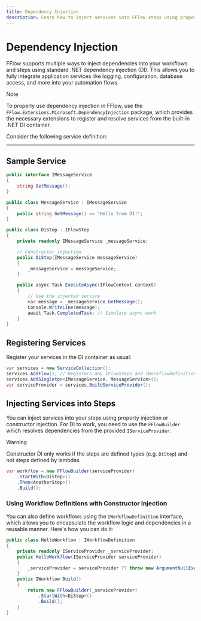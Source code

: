 ```yaml
---
title: Dependency Injection
description: Learn how to inject services into FFlow steps using property and constructor injection with the built-in .NET DI container.
---
```


# Dependency Injection

FFlow supports multiple ways to inject dependencies into your workflows and steps using standard .NET dependency injection (DI). This allows you to fully integrate application services like logging, configuration, database access, and more into your automation flows.

> [!NOTE]
> To properly use dependency injection in FFlow, use the `FFlow.Extensions.Microsoft.DependencyInjection` package, which provides the necessary extensions to register and resolve services from the built-in .NET DI container.

Consider the following service definition:

---

## Sample Service

```csharp
public interface IMessageService
{
    string GetMessage();
}

public class MessageService : IMessageService
{
    public string GetMessage() => "Hello from DI!";
}

public class DiStep : IFlowStep
{
    private readonly IMessageService _messageService;

    // Constructor injection
    public DiStep(IMessageService messageService)
    {
        _messageService = messageService;
    }

    public async Task ExecuteAsync(IFlowContext context)
    {
        // Use the injected service
        var message = _messageService.GetMessage();
        Console.WriteLine(message);
        await Task.CompletedTask; // Simulate async work
    }
}
```

## Registering Services
Register your services in the DI container as usual:

```csharp
var services = new ServiceCollection();
services.AddFlow(); // Registers any IFlowSteps and IWorkflowDefinitions
services.AddSingleton<IMessageService, MessageService>();
var serviceProvider = services.BuildServiceProvider();
```
## Injecting Services into Steps
You can inject services into your steps using property injection or constructor injection. For DI to work, you need to use the `FFlowBuilder` which resolves dependencies from the provided `IServiceProvider`.

> [!WARNING]
> Constructor DI only works if the steps are defined types (e.g. `DiStep`) and not steps defined by lambdas.

```csharp
var workflow = new FFlowBuilder(serviceProvider)
    .StartWith<DiStep>()
    .Then<AnotherStep>()
    .Build();
```

### Using Workflow Definitions with Constructor Injection

You can also define workflows using the `IWorkflowDefinition` interface, which allows you to encapsulate the workflow logic and dependencies in a reusable manner. Here's how you can do it:

```csharp
public class HelloWorkflow : IWorkflowDefinition
{
    private readonly IServiceProvider _serviceProvider;
    public HelloWorkflow(IServiceProvider serviceProvider)
    {
        _serviceProvider = serviceProvider ?? throw new ArgumentNullException(nameof(serviceProvider));
    }
    public IWorkflow Build()
    {
        return new FFlowBuilder(_serviceProvider)
            .StartWith<DiStep>()
            .Build();
    }
}
```
